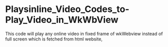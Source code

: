 # Playsinline_Video_Codes_to-Play_Video_in_WkWbView
This code will play any online video in fixed frame of wkWebview instead of full screen which is fetched from html website,  
